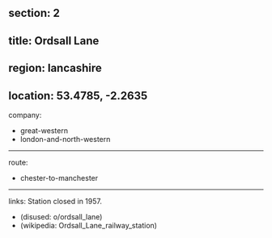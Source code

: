 section: 2
----
title: Ordsall Lane
----
region: lancashire
----
location: 53.4785, -2.2635
----
company:
- great-western
- london-and-north-western
----
route:
- chester-to-manchester
----
links:
Station closed in 1957.
- (disused: o/ordsall_lane)
- (wikipedia: Ordsall_Lane_railway_station)
